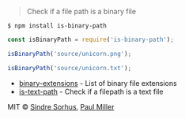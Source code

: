 
> Check if a file path is a binary file



```
$ npm install is-binary-path
```



```js
const isBinaryPath = require('is-binary-path');

isBinaryPath('source/unicorn.png');

isBinaryPath('source/unicorn.txt');
```



- [binary-extensions](https://github.com/sindresorhus/binary-extensions) - List of binary file extensions
- [is-text-path](https://github.com/sindresorhus/is-text-path) - Check if a filepath is a text file



MIT © [Sindre Sorhus](https://sindresorhus.com), [Paul Miller](https://paulmillr.com)
